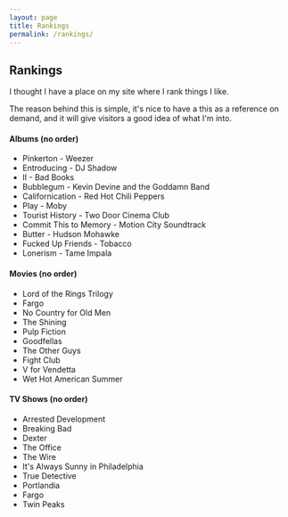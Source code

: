 ```yaml
---
layout: page
title: Rankings
permalink: /rankings/
---
```


## Rankings

I thought I have a place on my site where I rank things I like.

The reason behind this is simple, it's nice to have a this as a reference on demand, and it will give visitors a good idea of what I'm into.

#### Albums (no order)

* Pinkerton - Weezer
* Entroducing - DJ Shadow
* II - Bad Books
* Bubblegum - Kevin Devine and the Goddamn Band
* Californication - Red Hot Chili Peppers
* Play - Moby
* Tourist History - Two Door Cinema Club
* Commit This to Memory - Motion City Soundtrack
* Butter - Hudson Mohawke
* Fucked Up Friends - Tobacco
* Lonerism - Tame Impala

#### Movies (no order)
* Lord of the Rings Trilogy
* Fargo
* No Country for Old Men
* The Shining
* Pulp Fiction
* Goodfellas
* The Other Guys
* Fight Club
* V for Vendetta
* Wet Hot American Summer

#### TV Shows (no order)
* Arrested Development
* Breaking Bad
* Dexter
* The Office
* The Wire
* It's Always Sunny in Philadelphia
* True Detective
* Portlandia
* Fargo
* Twin Peaks
